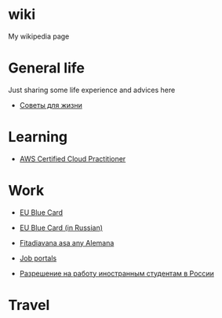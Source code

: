 # wiki
My wikipedia page


# General life

Just sharing some life experience and advices here

- [Советы для жизни]()

# Learning

- [AWS Certified Cloud Practitioner](https://github.com/alfredorefana/wiki/blob/main/learning/aws-cloud-parctitioner.md)


# Work

- [EU Blue Card](https://github.com/alfredorefana/wiki/blob/main/work/EU-Blue-Card.md)

- [EU Blue Card (in Russian)](https://github.com/alfredorefana/wiki/blob/main/work/%D0%93%D0%BE%D0%BB%D1%83%D0%B1%D0%B0%D1%8F-%D0%9A%D0%B0%D1%80%D1%82%D0%B0-%D0%95%D0%A1--(EU-Blue-Card).md)

- [Fitadiavana asa any Alemana](https://github.com/alfredorefana/wiki/blob/main/work/Fitadiavana-asa-any-Alemana.md)

- [Job portals](https://github.com/alfredorefana/wiki/blob/main/work/Job-portals.md)

- [Разрешение на работу иностранным студентам в России](https://github.com/alfredorefana/wiki/blob/main/work/%D0%A0%D0%9D%D0%A0-%D1%81%D1%82%D1%83%D0%B4%D0%B5%D0%BD%D1%82%D0%B0%D0%BC-%D0%B2-%D0%A0%D0%BE%D1%81%D1%81%D0%B8%D0%B8.md)


# Travel
